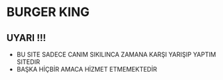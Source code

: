 # BURGER KING
## UYARI  !!! 
- BU SITE SADECE CANIM SIKILINCA ZAMANA KARŞI YARIŞIP YAPTIM SITEDIR
- BAŞKA HİÇBİR AMACA HİZMET ETMEMEKTEDİR
